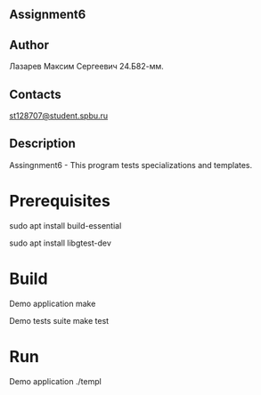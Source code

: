 ## Assignment6
## Author
Лазарев Максим Сергеевич 24.Б82-мм.
## Contacts
st128707@student.spbu.ru
## Description
Assingnment6 - This program tests specializations and templates.

# Prerequisites
sudo apt install build-essential

sudo apt install libgtest-dev

# Build
Demo application
make

Demo tests suite
make test

# Run
Demo application
./templ